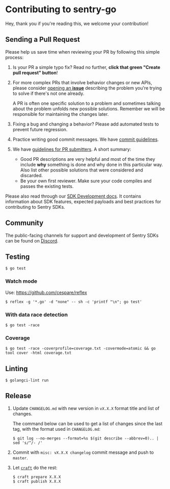 # Contributing to sentry-go

Hey, thank you if you're reading this, we welcome your contribution!

## Sending a Pull Request

Please help us save time when reviewing your PR by following this simple
process:

1. Is your PR a simple typo fix? Read no further, **click that green "Create
   pull request" button**!

2. For more complex PRs that involve behavior changes or new APIs, please
   consider [opening an **issue**][new-issue] describing the problem you're
   trying to solve if there's not one already.

   A PR is often one specific solution to a problem and sometimes talking about
   the problem unfolds new possible solutions. Remember we will be responsible
   for maintaining the changes later.

3. Fixing a bug and changing a behavior? Please add automated tests to prevent
   future regression.

4. Practice writing good commit messages. We have [commit
   guidelines][commit-guide].

5. We have [guidelines for PR submitters][pr-guide]. A short summary:

   - Good PR descriptions are very helpful and most of the time they include
     **why** something is done and why done in this particular way. Also list
     other possible solutions that were considered and discarded.
   - Be your own first reviewer. Make sure your code compiles and passes the
     existing tests.

[new-issue]: https://github.com/superlistapp/sentry-go/issues/new/choose
[commit-guide]: https://develop.sentry.dev/code-review/#commit-guidelines
[pr-guide]: https://develop.sentry.dev/code-review/#guidelines-for-submitters

Please also read through our [SDK Development docs](https://develop.sentry.dev/sdk/).
It contains information about SDK features, expected payloads and best practices for
contributing to Sentry SDKs.

## Community

The public-facing channels for support and development of Sentry SDKs can be found on [Discord](https://discord.gg/Ww9hbqr).

## Testing

```console
$ go test
```

### Watch mode

Use: https://github.com/cespare/reflex

```console
$ reflex -g '*.go' -d "none" -- sh -c 'printf "\n"; go test'
```

### With data race detection

```console
$ go test -race
```

### Coverage

```console
$ go test -race -coverprofile=coverage.txt -covermode=atomic && go tool cover -html coverage.txt
```

## Linting

```console
$ golangci-lint run
```

## Release

1. Update `CHANGELOG.md` with new version in `vX.X.X` format title and list of changes.

   The command below can be used to get a list of changes since the last tag, with the format used in `CHANGELOG.md`:

   ```console
   $ git log --no-merges --format=%s $(git describe --abbrev=0).. | sed 's/^/- /'
   ```

2. Commit with `misc: vX.X.X changelog` commit message and push to `master`.

3. Let [`craft`](https://github.com/getsentry/craft) do the rest:

   ```console
   $ craft prepare X.X.X
   $ craft publish X.X.X
   ```
